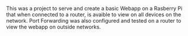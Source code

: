 This was a project to serve and create a basic Webapp on a Rasberry Pi that when connected to a router, is avaible to view on all devices on the network. Port Forwarding was also configured and tested on a router to view the webapp on outside networks.
